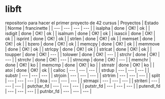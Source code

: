 # libft
repositorio para hacer el primer proyecto de 42 cursus
| Proyectos | Estado | Norme | francinette |
| ---       | ---    | --- | --- |
| isalpha | done | OK! | ok |
| isdigit | done | OK! | ok |
| isalnum | done | OK! | ok |
| isascii | done | OK! | ok |
| isprint | done | OK! | ok |
| strlen | done | OK! | ok |
| memset | done | OK! | ok |
| bzero | done | OK! | ok |
| memcpy | done | OK! | ok |
| memmove | done | OK! | ok |
| strlcpy | done | OK! | ok |
| strlcat | done | OK! | ok |
| toupper | done | OK! | --- |
| tolower | done | OK! | --- |
| strchr | done | OK! | --- |
| strrchr | done | OK! | --- |
| strncmp | done | OK! | --- |
| memchr | done | OK! | ko |
| memcmp | done | OK! | ko |
| strnstr | done | OK! | ko |
| atoi | done | OK! | ok |
| calloc | --- | --- | --- |
| strdup | --- | --- | --- |
| substr | --- | --- | --- |
| strjoin | --- | --- | --- |
| strtrim | --- | --- | --- |
| split | --- | --- | --- |
| itoa | --- | --- | --- |
| strmapi | --- | --- | --- |
| striteri | --- | --- | --- |
| putchar_fd | --- | --- | --- |
| putstr_fd | --- | --- | --- |
| putendl_fd | --- | --- | --- |
| putnbr_fd | --- | --- | --- |
